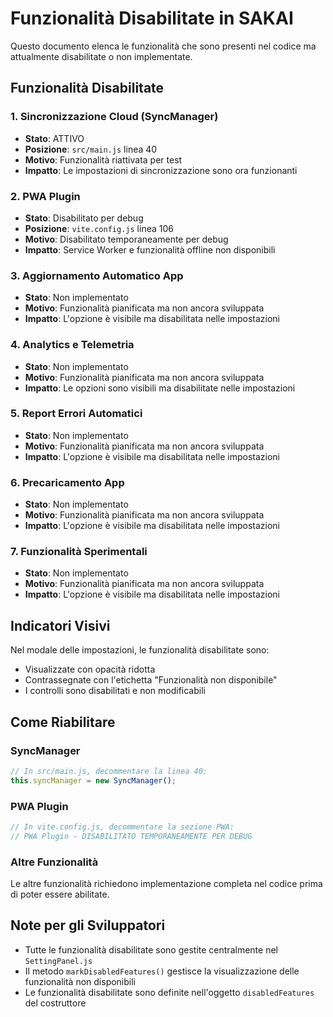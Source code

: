 # Funzionalità Disabilitate in SAKAI

Questo documento elenca le funzionalità che sono presenti nel codice ma attualmente disabilitate o non implementate.

## Funzionalità Disabilitate

### 1. Sincronizzazione Cloud (SyncManager)
- **Stato**: ATTIVO
- **Posizione**: `src/main.js` linea 40
- **Motivo**: Funzionalità riattivata per test
- **Impatto**: Le impostazioni di sincronizzazione sono ora funzionanti

### 2. PWA Plugin
- **Stato**: Disabilitato per debug
- **Posizione**: `vite.config.js` linea 106
- **Motivo**: Disabilitato temporaneamente per debug
- **Impatto**: Service Worker e funzionalità offline non disponibili

### 3. Aggiornamento Automatico App
- **Stato**: Non implementato
- **Motivo**: Funzionalità pianificata ma non ancora sviluppata
- **Impatto**: L'opzione è visibile ma disabilitata nelle impostazioni

### 4. Analytics e Telemetria
- **Stato**: Non implementato
- **Motivo**: Funzionalità pianificata ma non ancora sviluppata
- **Impatto**: Le opzioni sono visibili ma disabilitate nelle impostazioni

### 5. Report Errori Automatici
- **Stato**: Non implementato
- **Motivo**: Funzionalità pianificata ma non ancora sviluppata
- **Impatto**: L'opzione è visibile ma disabilitata nelle impostazioni

### 6. Precaricamento App
- **Stato**: Non implementato
- **Motivo**: Funzionalità pianificata ma non ancora sviluppata
- **Impatto**: L'opzione è visibile ma disabilitata nelle impostazioni

### 7. Funzionalità Sperimentali
- **Stato**: Non implementato
- **Motivo**: Funzionalità pianificata ma non ancora sviluppata
- **Impatto**: L'opzione è visibile ma disabilitata nelle impostazioni

## Indicatori Visivi

Nel modale delle impostazioni, le funzionalità disabilitate sono:
- Visualizzate con opacità ridotta
- Contrassegnate con l'etichetta "Funzionalità non disponibile"
- I controlli sono disabilitati e non modificabili

## Come Riabilitare

### SyncManager
```javascript
// In src/main.js, decommentare la linea 40:
this.syncManager = new SyncManager();
```

### PWA Plugin
```javascript
// In vite.config.js, decommentare la sezione PWA:
// PWA Plugin - DISABILITATO TEMPORANEAMENTE PER DEBUG
```

### Altre Funzionalità
Le altre funzionalità richiedono implementazione completa nel codice prima di poter essere abilitate.

## Note per gli Sviluppatori

- Tutte le funzionalità disabilitate sono gestite centralmente nel `SettingPanel.js`
- Il metodo `markDisabledFeatures()` gestisce la visualizzazione delle funzionalità non disponibili
- Le funzionalità disabilitate sono definite nell'oggetto `disabledFeatures` del costruttore 